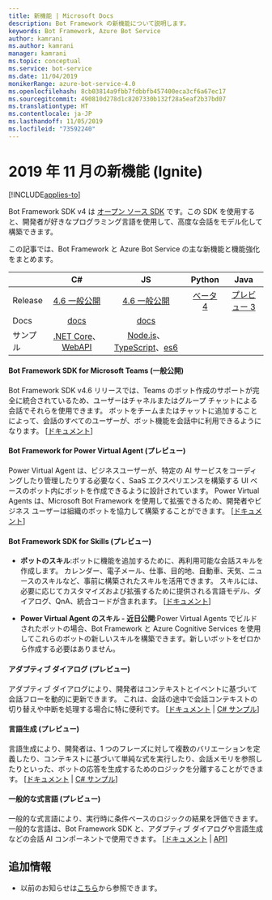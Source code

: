 ```yaml
---
title: 新機能 | Microsoft Docs
description: Bot Framework の新機能について説明します。
keywords: Bot Framework, Azure Bot Service
author: kamrani
ms.author: kamrani
manager: kamrani
ms.topic: conceptual
ms.service: bot-service
ms.date: 11/04/2019
monikerRange: azure-bot-service-4.0
ms.openlocfilehash: 8cb03814a9fbb7fdbbfb457400eca3cf6a67ec17
ms.sourcegitcommit: 490810d278d1c8207330b132f28a5eaf2b37bd07
ms.translationtype: HT
ms.contentlocale: ja-JP
ms.lasthandoff: 11/05/2019
ms.locfileid: "73592240"
---
```

# <a name="whats-new-november-2019-ignite"></a>2019 年 11 月の新機能 (Ignite)

[!INCLUDE[applies-to](includes/applies-to.md)]

Bot Framework SDK v4 は [オープン ソース SDK](https://github.com/microsoft/botframework-sdk/#readme) です。この SDK を使用すると、開発者が好きなプログラミング言語を使用して、高度な会話をモデル化して構築できます。

この記事では、Bot Framework と Azure Bot Service の主な新機能と機能強化をまとめます。


|   | C#  | JS  | Python |  Java | 
|---|:---:|:---:|:------:|:-----:|
|Release |[4.6 一般公開][1] | [4.6 一般公開][2] | [ベータ 4][3] | [プレビュー 3][3a]|
|Docs | [docs][5] |[docs][5] |  | |
|サンプル |[.NET Core][6]、[WebAPI][10] |[Node.js][7]、[TypeScript][8]、[es6][9]  | | | 


[1]:https://github.com/Microsoft/botbuilder-dotnet/#packages
[2]:https://github.com/Microsoft/botbuilder-js#packages
[3]:https://github.com/Microsoft/botbuilder-python#packages
[3a]:https://github.com/Microsoft/botbuilder-java#packages
[5]:https://docs.microsoft.com/azure/bot-service/?view=azure-bot-service-4.0
[6]:https://github.com/Microsoft/BotBuilder-Samples/tree/master/samples/csharp_dotnetcore
[7]:https://github.com/Microsoft/BotBuilder-Samples/tree/master/samples/javascript_nodejs
[8]:https://github.com/Microsoft/BotBuilder-Samples/tree/master/samples/typescript_nodejs
[9]:https://github.com/Microsoft/BotBuilder-Samples/tree/master/samples/javascript_es6
[10]:https://github.com/Microsoft/BotBuilder-Samples/tree/master/samples/csharp_webapi

#### <a name="bot-framework-sdk-for-microsoft-teams-ga"></a>Bot Framework SDK for Microsoft Teams (一般公開)
Bot Framework SDK v4.6 リリースでは、Teams のボット作成のサポートが完全に統合されているため、ユーザーはチャネルまたはグループ チャットによる会話でそれらを使用できます。 ボットをチームまたはチャットに追加することによって、会話のすべてのユーザーが、ボット機能を会話中に利用できるようになります。  [[ドキュメント](https://docs.microsoft.com/azure/bot-service/bot-builder-basics-teams)]

#### <a name="bot-framework-for-power-virtual-agent-preview"></a>Bot Framework for Power Virtual Agent (プレビュー)

Power Virtual Agent は、ビジネスユーザーが、特定の AI サービスをコーディングしたり管理したりする必要なく、SaaS エクスペリエンスを構築する UI ベースのボット内にボットを作成できるように設計されています。 Power Virtual Agents は、Microsoft Bot Framework を使用して拡張できるため、開発者やビジネス ユーザーは組織のボットを協力して構築することができます。 [[ドキュメント](https://docs.microsoft.com/dynamics365/ai/customer-service-virtual-agent/overview)]


#### <a name="bot-framework-sdk-for-skills-preview"></a>Bot Framework SDK for Skills (プレビュー)

- **ボットのスキル**:ボットに機能を追加するために、再利用可能な会話スキルを作成します。 カレンダー、電子メール、仕事、目的地、自動車、天気、ニュースのスキルなど、事前に構築されたスキルを活用できます。 スキルには、必要に応じてカスタマイズおよび拡張するために提供される言語モデル、ダイアログ、QnA、統合コードが含まれます。 [[ドキュメント](https://microsoft.github.io/botframework-solutions/overview/skills/)]

- **Power Virtual Agent のスキル - 近日公開**:Power Virtual Agents でビルドされたボットの場合、Bot Framework と Azure Cognitive Services を使用してこれらのボットの新しいスキルを構築できます。新しいボットをゼロから作成する必要はありません。 

#### <a name="adaptive-dialogs-preview"></a>アダプティブ ダイアログ (プレビュー)
アダプティブ ダイアログにより、開発者はコンテキストとイベントに基づいて会話フローを動的に更新できます。 これは、会話の途中で会話コンテキストの切り替えや中断を処理する場合に特に便利です。 [[ドキュメント][48] | [C# サンプル][49]] 

#### <a name="language-generation-preview"></a>言語生成 (プレビュー)
言語生成により、開発者は、1 つのフレーズに対して複数のバリエーションを定義したり、コンテキストに基づいて単純な式を実行したり、会話メモリを参照したりといった、ボットの応答を生成するためのロジックを分離することができます。 [[ドキュメント][44] | [C# サンプル][45]]

#### <a name="common-expression-language-preview"></a>一般的な式言語 (プレビュー)
一般的な式言語により、実行時に条件ベースのロジックの結果を評価できます。 一般的な言語は、Bot Framework SDK と、アダプティブ ダイアログや言語生成などの会話 AI コンポーネントで使用できます。 [[ドキュメント][40] | [API][41]]


[40]:https://github.com/Microsoft/BotBuilder-Samples/tree/master/experimental/common-expression-language#readme
[41]:https://github.com/Microsoft/BotBuilder-Samples/blob/master/experimental/common-expression-language/api-reference.md
[43]:https://github.com/Microsoft/BotBuilder-Samples/tree/master/experimental/language-generation#readme
[44]:https://github.com/Microsoft/BotBuilder-Samples/tree/master/experimental/language-generation/docs
[45]:https://github.com/Microsoft/BotBuilder-Samples/tree/master/experimental/language-generation/csharp_dotnetcore
[46]:https://github.com/Microsoft/BotBuilder-Samples/tree/master/experimental/language-generation/javascript_nodejs/13.core-bot
[47]:https://github.com/Microsoft/BotBuilder-Samples/tree/master/experimental/adaptive-dialog#readme
[48]:https://github.com/Microsoft/BotBuilder-Samples/tree/master/experimental/adaptive-dialog/docs
[49]:https://github.com/Microsoft/BotBuilder-Samples/tree/master/experimental/adaptive-dialog/csharp_dotnetcore
[50]:https://github.com/Microsoft/BotBuilder-Samples/tree/master/experimental/adaptive-dialog/declarative

## <a name="additional-information"></a>追加情報
- 以前のお知らせは[こちら](what-is-new-archive.md)から参照できます。
